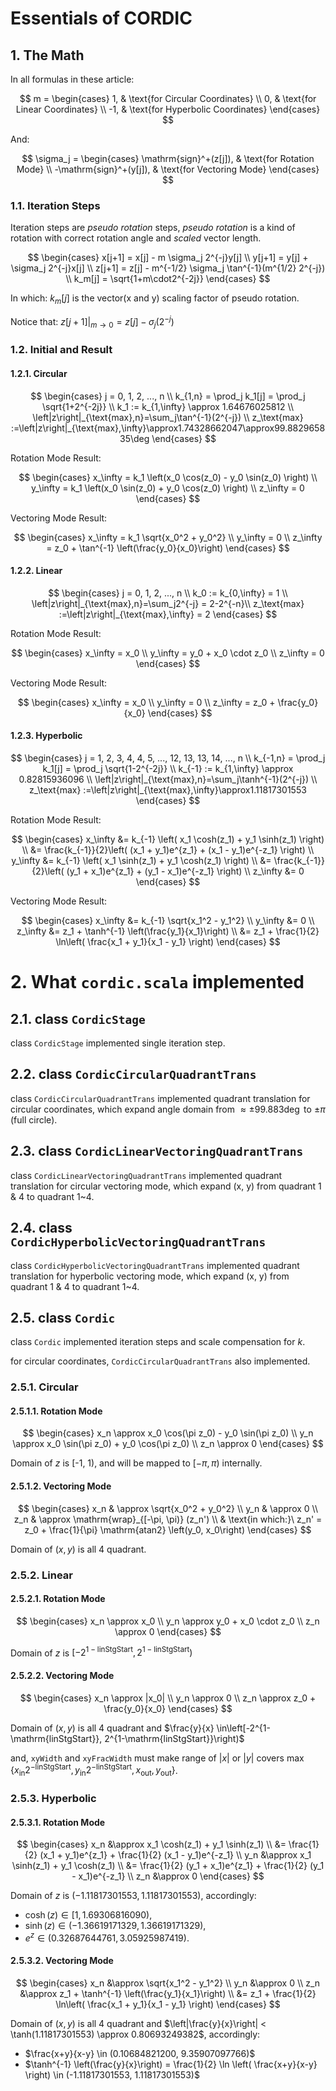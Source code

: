 # Essentials of CORDIC

## 1. The Math

In all formulas in these article:

$$
m = 
\begin{cases}
1, & \text{for Circular Coordinates} \\
0, & \text{for Linear Coordinates} \\
-1, & \text{for Hyperbolic Coordinates}
\end{cases}
$$

And:

$$
\sigma_j = 
\begin{cases}
\mathrm{sign}^+(z[j]), & \text{for Rotation Mode} \\
-\mathrm{sign}^+(y[j]), & \text{for Vectoring Mode}
\end{cases}
$$

### 1.1. Iteration Steps

Iteration steps are *pseudo rotation* steps,
*pseudo rotation* is a kind of rotation with correct rotation angle
and *scaled* vector length.

$$
\begin{cases}
x[j+1] = x[j] - m \sigma_j 2^{-j}y[j] \\
y[j+1] = y[j] + \sigma_j 2^{-j}x[j] \\
z[j+1] = z[j] - m^{-1/2} \sigma_j \tan^{-1}(m^{1/2} 2^{-j}) \\
k_m[j] = \sqrt{1+m\cdot2^{-2j}}
\end{cases}
$$

In which: $k_m[j]$ is the vector(x and y) scaling factor of pseudo rotation.

Notice that: $z[j+1]|_{m\to0}=z[j]-\sigma_j(2^{-j})$

### 1.2. Initial and Result

#### 1.2.1. Circular

$$
\begin{cases}
j = 0, 1, 2, ..., n \\
k_{1,n} = \prod_j k_1[j] = \prod_j \sqrt{1+2^{-2j}} \\
k_1 := k_{1,\infty} \approx 1.64676025812 \\
\left|z\right|_{\text{max},n}=\sum_j\tan^{-1}(2^{-j}) \\
z_\text{max} :=\left|z\right|_{\text{max},\infty}\approx1.74328662047\approx99.882965835\deg
\end{cases}
$$

Rotation Mode Result:

$$
\begin{cases}
x_\infty = k_1 \left(x_0 \cos(z_0) - y_0 \sin(z_0) \right) \\
y_\infty = k_1 \left(x_0 \sin(z_0) + y_0 \cos(z_0) \right) \\
z_\infty = 0
\end{cases}
$$

Vectoring Mode Result:

$$
\begin{cases}
x_\infty = k_1 \sqrt{x_0^2 + y_0^2} \\
y_\infty = 0 \\
z_\infty = z_0 + \tan^{-1} \left(\frac{y_0}{x_0}\right)
\end{cases}
$$

#### 1.2.2. Linear

$$
\begin{cases}
j = 0, 1, 2, ..., n \\
k_0 := k_{0,\infty} = 1 \\
\left|z\right|_{\text{max},n}=\sum_j2^{-j} = 2-2^{-n}\\
z_\text{max} :=\left|z\right|_{\text{max},\infty} = 2
\end{cases}
$$

Rotation Mode Result:

$$
\begin{cases}
x_\infty = x_0 \\
y_\infty = y_0 + x_0 \cdot z_0 \\
z_\infty = 0
\end{cases}
$$

Vectoring Mode Result:

$$
\begin{cases}
x_\infty = x_0 \\
y_\infty = 0 \\
z_\infty = z_0 + \frac{y_0}{x_0}
\end{cases}
$$

#### 1.2.3. Hyperbolic

$$
\begin{cases}
j = 1, 2, 3, 4, 4, 5, ..., 12, 13, 13, 14, ..., n \\
k_{-1,n} = \prod_j k_1[j] = \prod_j \sqrt{1-2^{-2j}} \\
k_{-1} := k_{1,\infty} \approx 0.82815936096 \\
\left|z\right|_{\text{max},n}=\sum_j\tanh^{-1}(2^{-j}) \\
z_\text{max} :=\left|z\right|_{\text{max},\infty}\approx1.11817301553
\end{cases}
$$

Rotation Mode Result:

$$
\begin{cases}
x_\infty &= k_{-1} \left( x_1 \cosh(z_1) + y_1 \sinh(z_1) \right) \\
&= \frac{k_{-1}}{2}\left( (x_1 + y_1)e^{z_1} + (x_1 - y_1)e^{-z_1} \right) \\
y_\infty &= k_{-1} \left( x_1 \sinh(z_1) + y_1 \cosh(z_1) \right) \\
&= \frac{k_{-1}}{2}\left( (y_1 + x_1)e^{z_1} + (y_1 - x_1)e^{-z_1} \right) \\
z_\infty &= 0
\end{cases}
$$

Vectoring Mode Result:

$$
\begin{cases}
x_\infty &= k_{-1} \sqrt{x_1^2 - y_1^2} \\
y_\infty &= 0 \\
z_\infty &= z_1 + \tanh^{-1} \left(\frac{y_1}{x_1}\right) \\
&= z_1 + \frac{1}{2} \ln\left( \frac{x_1 + y_1}{x_1 - y_1} \right)
\end{cases}
$$

# 2. What `cordic.scala` implemented

## 2.1. class `CordicStage`

class `CordicStage` implemented single iteration step.

## 2.2. class `CordicCircularQuadrantTrans`

class `CordicCircularQuadrantTrans` implemented quadrant translation for
circular coordinates, which expand angle domain from $\approx \pm 99.883 \deg$
to $\pm \pi$ (full circle).

## 2.3. class `CordicLinearVectoringQuadrantTrans`

class `CordicLinearVectoringQuadrantTrans` implemented quadrant translation
for circular vectoring mode, which expand (x, y) from quadrant 1 & 4 to
quadrant 1~4.

## 2.4. class `CordicHyperbolicVectoringQuadrantTrans`

class `CordicHyperbolicVectoringQuadrantTrans` implemented quadrant translation
for hyperbolic vectoring mode, which expand (x, y) from quadrant 1 & 4 to
quadrant 1~4.

## 2.5. class `Cordic`

class `Cordic` implemented iteration steps and scale compensation for $k$.

for circular coordinates, `CordicCircularQuadrantTrans` also implemented.

### 2.5.1. Circular

#### 2.5.1.1. Rotation Mode

$$
\begin{cases}
x_n \approx x_0 \cos(\pi z_0) - y_0 \sin(\pi z_0) \\
y_n \approx x_0 \sin(\pi z_0) + y_0 \cos(\pi z_0) \\
z_n \approx 0
\end{cases}
$$

Domain of $z$ is [-1, 1), and will be mapped to $[-\pi, \pi)$ internally.

#### 2.5.1.2. Vectoring Mode

$$
\begin{cases}
x_n & \approx \sqrt{x_0^2 + y_0^2} \\
y_n & \approx 0 \\
z_n & \approx \mathrm{wrap}_{[-\pi, \pi)} (z_n') \\
& \text{in which:}\ z_n' = z_0 + \frac{1}{\pi} \mathrm{atan2} \left(y_0, x_0\right)
\end{cases}
$$

Domain of $(x, y)$ is all 4 quadrant.

### 2.5.2. Linear

#### 2.5.2.1. Rotation Mode

$$
\begin{cases}
x_n \approx x_0 \\
y_n \approx y_0 + x_0 \cdot z_0 \\
z_n \approx 0
\end{cases}
$$

Domain of $z$ is $\left[-2^{1-\mathrm{linStgStart}}, 2^{1-\mathrm{linStgStart}}\right)$

#### 2.5.2.2. Vectoring Mode

$$
\begin{cases}
x_n \approx |x_0| \\
y_n \approx 0 \\
z_n \approx z_0 + \frac{y_0}{x_0}
\end{cases}
$$

Domain of $(x,y)$ is all 4 quadrant and
$\frac{y}{x} \in\left[-2^{1-\mathrm{linStgStart}}, 2^{1-\mathrm{linStgStart}}\right)$

and, `xyWidth` and `xyFracWidth` must make range of $|x|$ or $|y|$ covers
$\max \left\{ x_\mathrm{in} 2^\mathrm{-linStgStart}, y_\mathrm{in} 2^\mathrm{-linStgStart}, x_\mathrm{out}, y_\mathrm{out} \right\}$.

### 2.5.3. Hyperbolic

#### 2.5.3.1. Rotation Mode

$$
\begin{cases}
x_n &\approx  x_1 \cosh(z_1) + y_1 \sinh(z_1) \\
&= \frac{1}{2} (x_1 + y_1)e^{z_1} + \frac{1}{2} (x_1 - y_1)e^{-z_1} \\
y_n &\approx  x_1 \sinh(z_1) + y_1 \cosh(z_1) \\
&= \frac{1}{2} (y_1 + x_1)e^{z_1} + \frac{1}{2} (y_1 - x_1)e^{-z_1} \\
z_n &\approx 0
\end{cases}
$$

Domain of $z$ is $\left(-1.11817301553, 1.11817301553\right)$, accordingly:
 - $\cosh(z) \in [1, 1.69306816090)$,
 - $\sinh(z) \in (-1.36619171329, 1.36619171329)$,
 - $e^z \in (0.32687644761, 3.05925987419)$.


#### 2.5.3.2. Vectoring Mode

$$
\begin{cases}
x_n &\approx \sqrt{x_1^2 - y_1^2} \\
y_n &\approx 0 \\
z_n &\approx z_1 + \tanh^{-1} \left(\frac{y_1}{x_1}\right) \\
&= z_1 + \frac{1}{2} \ln\left( \frac{x_1 + y_1}{x_1 - y_1} \right)
\end{cases}
$$

Domain of $(x, y)$ is all 4 quadrant and
$\left|\frac{y}{x}\right| < \tanh(1.11817301553) \approx 0.80693249382$,
accordingly:
 - $\frac{x+y}{x-y} \in (0.10684821200, 9.35907097766)$
 - $\tanh^{-1} \left(\frac{y}{x}\right) = \frac{1}{2} \ln \left( \frac{x+y}{x-y} \right) \in (-1.11817301553, 1.11817301553)$

